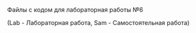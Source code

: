 Файлы с кодом для лабораторная работы №6

(Lab - Лабораторная работа, Sam - Самостоятельная работа)
